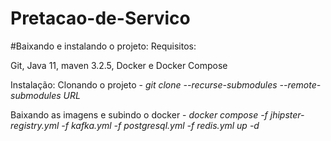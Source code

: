 # Pretacao-de-Servico

#Baixando e instalando o projeto:
Requisitos: 

  Git, Java 11, maven 3.2.5, Docker e Docker Compose


Instalação:
  Clonando o projeto - *git clone --recurse-submodules --remote-submodules URL* 
  
  Baixando as imagens e subindo o docker - *docker compose -f jhipster-registry.yml -f kafka.yml -f postgresql.yml -f redis.yml up -d*

